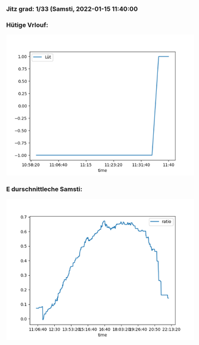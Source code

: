### Jitz grad: 1/33 (Samsti, 2022-01-15 11:40:00

### Hütige Vrlouf:
![Graph](Today.png)

### E durschnittleche Samsti:
![Graph](Samsti.png)